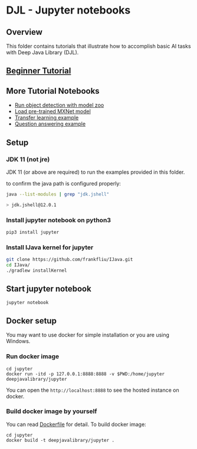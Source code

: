 # DJL - Jupyter notebooks

## Overview

This folder contains tutorials that illustrate how to accomplish basic AI tasks with Deep Java Library (DJL).

## [Beginner Tutorial](tutorial)

## More Tutorial Notebooks

- [Run object detection with model zoo](object_detection_with_model_zoo.ipynb)
- [Load pre-trained MXNet model](load_mxnet_model.ipynb)
- [Transfer learning example](transfer_learning_on_cifar10.ipynb)
- [Question answering example](BERTQA.ipynb)

## Setup

### JDK 11 (not jre)

JDK 11 (or above are required) to run the examples provided in this folder.

to confirm the java path is configured properly:

```bash
java --list-modules | grep "jdk.jshell"

> jdk.jshell@12.0.1
```

### Install jupyter notebook on python3

```bash
pip3 install jupyter
```

### Install IJava kernel for jupyter

```bash
git clone https://github.com/frankfliu/IJava.git
cd IJava/
./gradlew installKernel
```

## Start jupyter notebook

```bash
jupyter notebook
```

## Docker setup

You may want to use docker for simple installation or you are using Windows.

### Run docker image

```
cd jupyter
docker run -itd -p 127.0.0.1:8888:8888 -v $PWD:/home/jupyter deepjavalibrary/jupyter
```

You can open the `http://localhost:8888` to see the hosted instance on docker.

### Build docker image by yourself

You can read [Dockerfile](Dockerfile) for detail. To build docker image:
```
cd jupyter
docker build -t deepjavalibrary/jupyter .
```

